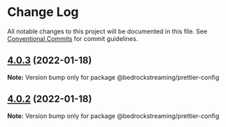 # Change Log

All notable changes to this project will be documented in this file.
See [Conventional Commits](https://conventionalcommits.org) for commit guidelines.

## [4.0.3](https://github.com/BedrockStreaming/prettier-tools/compare/v4.0.1...v4.0.3) (2022-01-18)

**Note:** Version bump only for package @bedrockstreaming/prettier-config

## [4.0.2](https://github.com/BedrockStreaming/prettier-tools/compare/v4.0.1...v4.0.2) (2022-01-18)

**Note:** Version bump only for package @bedrockstreaming/prettier-config
